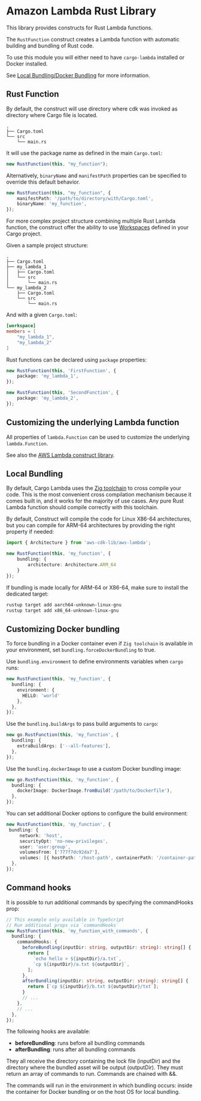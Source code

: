 # Amazon Lambda Rust Library

This library provides constructs for Rust Lambda functions.

The `RustFunction` construct creates a Lambda function with automatic building and bundling of Rust code.

To use this module you will either need to have `cargo-lambda` installed or Docker installed.

See [Local Bundling/Docker Bundling](#local-bundling) for more information.

## Rust Function

By default, the construct will use directory where cdk was invoked as directory where Cargo file is located.

```plaintext
.
├── Cargo.toml
└── src
    └── main.rs
```

It will use the package name as defined in the main `Cargo.toml`:

```typescript
new RustFunction(this, "my_function");
```

Alternatively, `binaryName` and `manifestPath` properties can be specified to override this default behavior.

```typescript
new RustFunction(this, "my_function", {
    manifestPath: '/path/to/directory/with/Cargo.toml',
    binaryName: 'my_function',
});
```

For more complex project structure combining multiple Rust Lambda function, the construct offer the ability to use [Workspaces](https://doc.rust-lang.org/book/ch14-03-cargo-workspaces.html) defined in your Cargo project.

Given a sample project structure:

```plaintext
.
├── Cargo.toml
├── my_lambda_1
│   ├── Cargo.toml
│   └── src
│       └── main.rs
└── my_lambda_2
    ├── Cargo.toml
    └── src
        └── main.rs
```

And with a given `Cargo.toml`:

```toml
[workspace]
members = [
    "my_lambda_1",
    "my_lambda_2"
]
```

Rust functions can be declared using `package` properties:

```typescript
new RustFunction(this, 'FirstFunction', {
    package: 'my_lambda_1',
});

new RustFunction(this, 'SecondFunction', {
    package: 'my_lambda_2',
});
```

## Customizing the underlying Lambda function

All properties of `lambda.Function` can be used to customize the underlying `lambda.Function`.

See also the [AWS Lambda construct library](https://github.com/aws/aws-cdk/tree/main/packages/aws-cdk-lib/aws-lambda).

## Local Bundling

By default, Cargo Lambda uses the [Zig toolchain](https://crates.io/crates/cargo-zigbuild) to cross compile your code.
This is the most convenient cross compilation mechanism because it comes built in, and it works for the majority of use cases.
Any pure Rust Lambda function should compile correctly with this toolchain.

By default, Construct will compile the code for Linux X86-64 architectures, but you can compile for ARM-64 architectures by providing the right property if needed:

```typescript
import { Architecture } from 'aws-cdk-lib/aws-lambda';

new RustFunction(this, 'my_function', {
    bundling: {
        architecture: Architecture.ARM_64
    }
});
```

If bundling is made locally for ARM-64 or X86-64, make sure to install the dedicated target:

```bash
rustup target add aarch64-unknown-linux-gnu
rustup target add x86_64-unknown-linux-gnu
```

## Customizing Docker bundling

To force bundling in a Docker container even if `Zig toolchain` is available in your environment, set `bundling.forceDockerBundling` to true.

Use `bundling.environment` to define environments variables when `cargo` runs:

```typescript
new RustFunction(this, 'my_function', {
  bundling: {
    environment: {
      HELLO: 'world'
    },
  },
});
```

Use the `bundling.buildArgs` to pass build arguments to `cargo`:

```typescript
new go.RustFunction(this, 'my_function', {
  bundling: {
    extraBuildArgs: ['--all-features'],
  },
});
```

Use the `bundling.dockerImage` to use a custom Docker bundling image:

```typescript
new go.RustFunction(this, 'my_function', {
  bundling: {
    dockerImage: DockerImage.fromBuild('/path/to/Dockerfile'),
  },
});
```

You can set additional Docker options to configure the build environment:

```typescript
new RustFunction(this, 'my_function', {
 bundling: {
     network: 'host',
     securityOpt: 'no-new-privileges',
     user: 'user:group',
     volumesFrom: ['777f7dc92da7'],
     volumes: [{ hostPath: '/host-path', containerPath: '/container-path' }],
  },
});
```

## Command hooks

It is possible to run additional commands by specifying the commandHooks prop:

```typescript
// This example only available in TypeScript
// Run additional props via `commandHooks`
new RustFunction(this, 'my_function_with_commands', {
  bundling: {
    commandHooks: {
      beforeBundling(inputDir: string, outputDir: string): string[] {
        return [
          `echo hello > ${inputDir}/a.txt`,
          `cp ${inputDir}/a.txt ${outputDir}`,
        ];
      },
      afterBundling(inputDir: string, outputDir: string): string[] {
        return [`cp ${inputDir}/b.txt ${outputDir}/txt`];
      }
      // ...
    },
    // ...
  },
});
```

The following hooks are available:

- **beforeBundling**: runs before all bundling commands
- **afterBundling**: runs after all bundling commands

They all receive the directory containing the lock file (inputDir) and the directory where the bundled asset will be output (outputDir).
They must return an array of commands to run. Commands are chained with &&.

The commands will run in the environment in which bundling occurs: inside the container for Docker bundling or on the host OS for local bundling.
